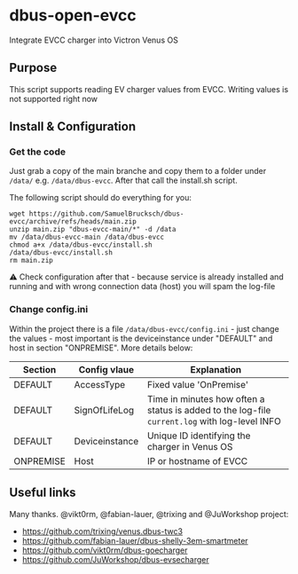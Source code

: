 # dbus-open-evcc
Integrate EVCC charger into Victron Venus OS

## Purpose
This script supports reading EV charger values from EVCC. Writing values is not supported right now 

## Install & Configuration
### Get the code
Just grab a copy of the main branche and copy them to a folder under `/data/` e.g. `/data/dbus-evcc`.
After that call the install.sh script.

The following script should do everything for you:
```
wget https://github.com/SamuelBrucksch/dbus-evcc/archive/refs/heads/main.zip
unzip main.zip "dbus-evcc-main/*" -d /data
mv /data/dbus-evcc-main /data/dbus-evcc
chmod a+x /data/dbus-evcc/install.sh
/data/dbus-evcc/install.sh
rm main.zip
```
⚠️ Check configuration after that - because service is already installed and running and with wrong connection data (host) you will spam the log-file

### Change config.ini
Within the project there is a file `/data/dbus-evcc/config.ini` - just change the values - most important is the deviceinstance under "DEFAULT" and host in section "ONPREMISE". More details below:

| Section  | Config vlaue | Explanation |
| ------------- | ------------- | ------------- |
| DEFAULT  | AccessType | Fixed value 'OnPremise' |
| DEFAULT  | SignOfLifeLog  | Time in minutes how often a status is added to the log-file `current.log` with log-level INFO |
| DEFAULT  | Deviceinstance | Unique ID identifying the charger in Venus OS |
| ONPREMISE  | Host | IP or hostname of EVCC |


## Useful links
Many thanks. @vikt0rm, @fabian-lauer, @trixing and @JuWorkshop project:
- https://github.com/trixing/venus.dbus-twc3
- https://github.com/fabian-lauer/dbus-shelly-3em-smartmeter
- https://github.com/vikt0rm/dbus-goecharger
- https://github.com/JuWorkshop/dbus-evsecharger
